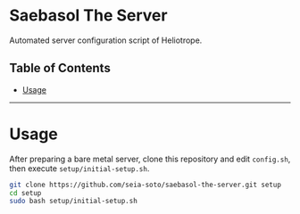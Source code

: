 # Saebasol The Server

Automated server configuration script of Heliotrope.

## Table of Contents

- [Usage](#usage)

----

# Usage

After preparing a bare metal server, clone this repository and edit `config.sh`, then execute `setup/initial-setup.sh`.

```bash
git clone https://github.com/seia-soto/saebasol-the-server.git setup
cd setup
sudo bash setup/initial-setup.sh
```
